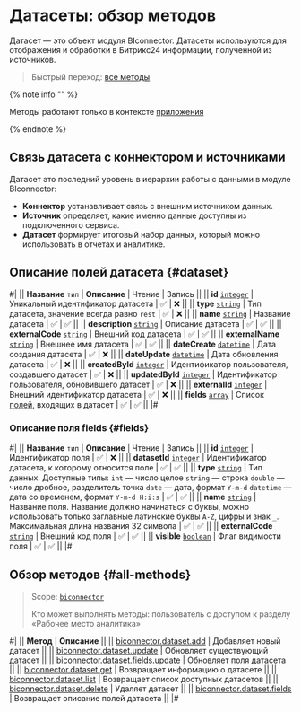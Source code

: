 # Датасеты: обзор методов

Датасет — это объект модуля BIconnector. Датасеты используются для отображения и обработки в Битрикс24 информации, полученной из источников.

> Быстрый переход: [все методы](#all-methods) 

{% note info "" %}

Методы работают только в контексте [приложения](../../../settings/app-installation/index.md)

{% endnote %}

## Связь датасета с коннектором и источниками

Датасет это последний уровень в иерархии работы с данными в модуле BIconnector:
- **Коннектор** устанавливает связь с внешним источником данных.
- **Источник** определяет, какие именно данные доступны из подключенного сервиса.
- **Датасет** формирует итоговый набор данных, который можно использовать в отчетах и аналитике.

## Описание полей датасета {#dataset}

#|
|| **Название**
`тип` | **Описание** | Чтение | Запись ||
|| **id**
[`integer`](../../data-types.md) | Уникальный идентификатор датасета | ✅ | ❌ ||
|| **type**
[`string`](../../data-types.md) | Тип датасета, значение всегда равно `rest` | ✅ | ❌ ||
|| **name**
[`string`](../../data-types.md) | Название датасета | ✅ | ✅ ||
|| **description**
[`string`](../../data-types.md) | Описание датасета | ✅ | ✅ ||
|| **externalCode**
[`string`](../../data-types.md) | Внешний код датасета | ✅ | ✅ ||
|| **externalName**
[`string`](../../data-types.md) | Внешнее имя датасета | ✅ | ✅ ||
|| **dateCreate**
[`datetime`](../../data-types.md) | Дата создания датасета | ✅ | ❌ ||
|| **dateUpdate**
[`datetime`](../../data-types.md) | Дата обновления датасета | ✅ | ❌ ||
|| **createdById**
[`integer`](../../data-types.md) | Идентификатор пользователя, создавшего датасет | ✅ | ❌ ||
|| **updatedById**
[`integer`](../../data-types.md) | Идентификатор пользователя, обновившего датасет | ✅ | ❌ ||
|| **externalId**
[`integer`](../../data-types.md) | Внешний идентификатор датасета | ✅ | ❌ ||
|| **fields**
[`array`](../../data-types.md) | Список [полей](#fields), входящих в датасет | ✅ | ✅ ||
|#

### Описание поля fields {#fields}

#|
|| **Название**
`тип` | **Описание** | Чтение | Запись ||
|| **id**
[`integer`](../../data-types.md) | Идентификатор поля | ✅ | ❌ ||
|| **datasetId**
[`integer`](../../data-types.md) | Идентификатор датасета, к которому относится поле | ✅ | ✅ ||
|| **type**
[`string`](../../data-types.md) | Тип данных. Доступные типы: 
`int` — число целое
`string` — строка
`double` — число дробное, разделитель точка
`date` — дата, формат `Y-m-d`
`datetime` — дата со временем, формат `Y-m-d H:i:s` | ✅ | ✅ ||
|| **name**
[`string`](../../data-types.md) | Название поля. Название должно начинаться с буквы, можно использовать только заглавные латинские буквы `A-Z`, цифры и знак `_`. Максимальная длина названия 32 символа | ✅ | ✅ ||
|| **externalCode**
[`string`](../../data-types.md) | Внешний код поля | ✅ | ✅ ||
|| **visible**
[`boolean`](../../data-types.md) | Флаг видимости поля | ✅ | ✅ ||
|#

## Обзор методов {#all-methods}

> Scope: [`biconnector`](../../scopes/permissions.md)
>
> Кто может выполнять методы: пользователь с доступом к разделу «Рабочее место аналитика»

#|
|| **Метод** | **Описание** ||
|| [biconnector.dataset.add](./biconnector-dataset-add.md) | Добавляет новый датасет ||
|| [biconnector.dataset.update](./biconnector-dataset-update.md) | Обновляет существующий датасет ||
|| [biconnector.dataset.fields.update](./biconnector-dataset-fields-update.md) | Обновляет поля датасета ||
|| [biconnector.dataset.get](./biconnector-dataset-get.md) | Возвращает информацию о датасете ||
|| [biconnector.dataset.list](./biconnector-dataset-list.md) | Возвращает список доступных датасетов ||
|| [biconnector.dataset.delete](./biconnector-dataset-delete.md) | Удаляет датасет ||
|| [biconnector.dataset.fields](./biconnector-dataset-fields.md) | Возвращает описание полей датасета ||
|#